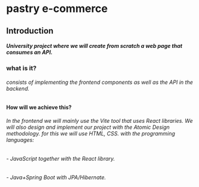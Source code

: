 # pastry e-commerce
## Introduction 
##### University project where we will create from scratch a web page that consumes an API.
### what is it?
###### consists of implementing the frontend components as well as the API in the backend.
#### How will we achieve this?
###### In the frontend we will mainly use the Vite tool that uses React libraries. We will also design and implement our project with the Atomic Design methodology. for this we will use HTML, CSS. with the programming languages: 
###### - JavaScript together with the React library.
###### - Java+Spring Boot with JPA/Hibernate.